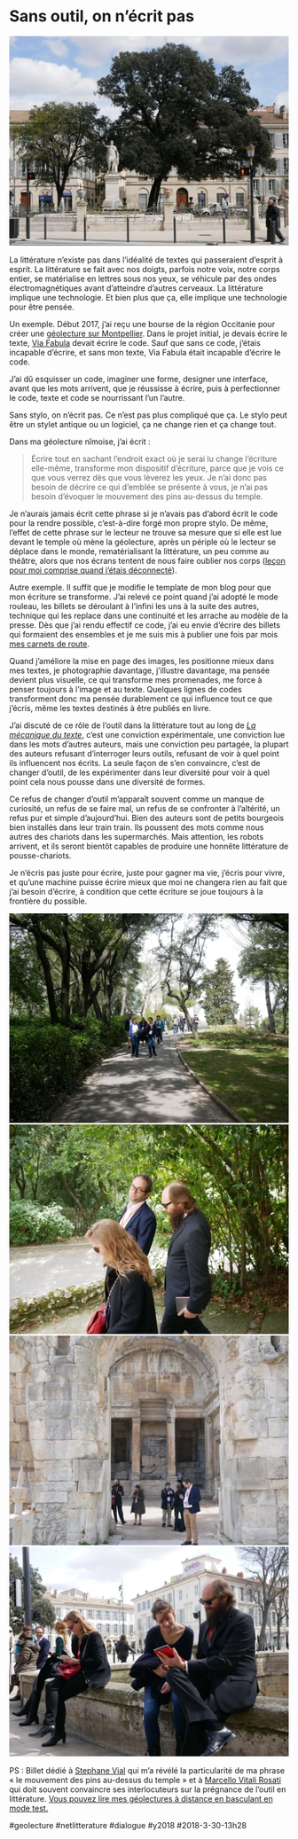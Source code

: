 # Sans outil, on n’écrit pas

![Nîmes, square Antonin](_i/nimes2.webp)

La littérature n’existe pas dans l’idéalité de textes qui passeraient d’esprit à esprit. La littérature se fait avec nos doigts, parfois notre voix, notre corps entier, se matérialise en lettres sous nos yeux, se véhicule par des ondes électromagnétiques avant d’atteindre d’autres cerveaux. La littérature implique une technologie. Et bien plus que ça, elle implique une technologie pour être pensée.

Un exemple. Début 2017, j’ai reçu une bourse de la région Occitanie pour créer une [géolecture sur Montpellier](../../page/geolecture). Dans le projet initial, je devais écrire le texte, [Via Fabula](http://www.viafabula.com/) devait écrire le code. Sauf que sans ce code, j’étais incapable d’écrire, et sans mon texte, Via Fabula était incapable d’écrire le code.

J’ai dû esquisser un code, imaginer une forme, designer une interface, avant que les mots arrivent, que je réussisse à écrire, puis à perfectionner le code, texte et code se nourrissant l’un l’autre.

Sans stylo, on n’écrit pas. Ce n’est pas plus compliqué que ça. Le stylo peut être un stylet antique ou un logiciel, ça ne change rien et ça change tout.

Dans ma géolecture nîmoise, j’ai écrit :

> Écrire tout en sachant l’endroit exact où je serai lu change l’écriture elle-même, transforme mon dispositif d’écriture, parce que je vois ce que vous verrez dès que vous lèverez les yeux. Je n’ai donc pas besoin de décrire ce qui d’emblée se présente à vous, je n’ai pas besoin d’évoquer le mouvement des pins au-dessus du temple.

Je n’aurais jamais écrit cette phrase si je n’avais pas d’abord écrit le code pour la rendre possible, c’est-à-dire forgé mon propre stylo. De même, l’effet de cette phrase sur le lecteur ne trouve sa mesure que si elle est lue devant le temple où mène la géolecture, après un périple où le lecteur se déplace dans le monde, rematérialisant la littérature, un peu comme au théâtre, alors que nos écrans tentent de nous faire oublier nos corps ([leçon pour moi comprise quand j’étais déconnecté](../../page/jai-debranche)).

Autre exemple. Il suffit que je modifie le template de mon blog pour que mon écriture se transforme. J’ai relevé ce point quand j’ai adopté le mode rouleau, les billets se déroulant à l’infini les uns à la suite des autres, technique qui les replace dans une continuité et les arrache au modèle de la presse. Dès que j’ai rendu effectif ce code, j’ai eu envie d’écrire des billets qui formaient des ensembles et je me suis mis à publier une fois par mois [mes carnets de route](carnet-de-route-fevrier-2018.md).

Quand j’améliore la mise en page des images, les positionne mieux dans mes textes, je photographie davantage, j’illustre davantage, ma pensée devient plus visuelle, ce qui transforme mes promenades, me force à penser toujours à l’image et au texte. Quelques lignes de codes transforment donc ma pensée durablement ce qui influence tout ce que j’écris, même les textes destinés à être publiés en livre.

J’ai discuté de ce rôle de l’outil dans la littérature tout au long de *[La mécanique du texte](../../page/la-mecanique-du-texte)*, c’est une conviction expérimentale, une conviction lue dans les mots d’autres auteurs, mais une conviction peu partagée, la plupart des auteurs refusant d’interroger leurs outils, refusant de voir à quel point ils influencent nos écrits. La seule façon de s’en convaincre, c’est de changer d’outil, de les expérimenter dans leur diversité pour voir à quel point cela nous pousse dans une diversité de formes.

Ce refus de changer d’outil m’apparaît souvent comme un manque de curiosité, un refus de se faire mal, un refus de se confronter à l’altérité, un refus pur et simple d’aujourd’hui. Bien des auteurs sont de petits bourgeois bien installés dans leur train train. Ils poussent des mots comme nous autres des chariots dans les supermarchés. Mais attention, les robots arrivent, et ils seront bientôt capables de produire une honnête littérature de pousse-chariots.

Je n’écris pas juste pour écrire, juste pour gagner ma vie, j’écris pour vivre, et qu’une machine puisse écrire mieux que moi ne changera rien au fait que j’ai besoin d’écrire, à condition que cette écriture se joue toujours à la frontière du possible.

![Géolecture collective](_i/geosouv1.webp)
![Géolecture collective](_i/geosouv2.webp)
![Géolecture collective](_i/geosouv3.webp)
![Géolecture collective](_i/geosouv4.webp)

PS : Billet dédié à [Stephane Vial](http://www.stephane-vial.net/) qui m’a révélé la particularité de ma phrase « le mouvement des pins au-dessus du temple » et à [Marcello Vitali Rosati](http://vitalirosati.com/) qui doit souvent convaincre ses interlocuteurs sur la prégnance de l’outil en littérature. [Vous pouvez lire mes géolectures à distance en basculant en mode test.](../../page/geolecture)

#geolecture #netlitterature #dialogue #y2018 #2018-3-30-13h28
